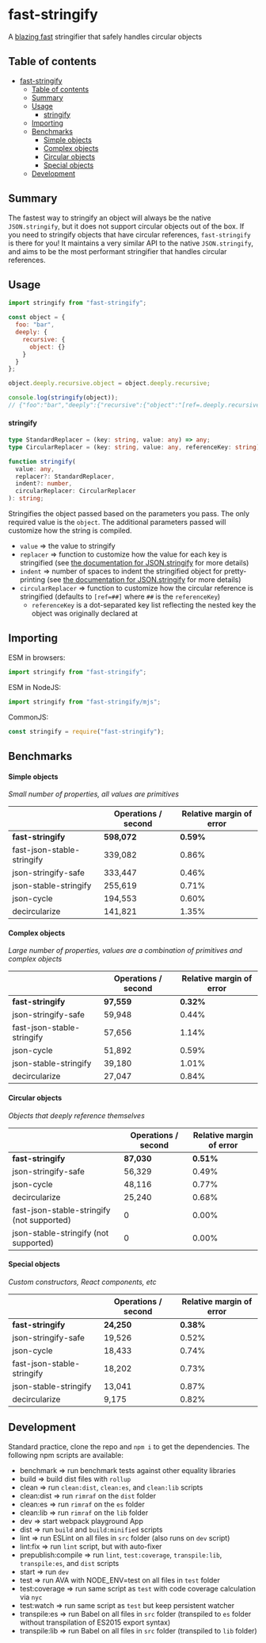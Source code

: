# fast-stringify

A [blazing fast](#benchmarks) stringifier that safely handles circular objects

## Table of contents

- [fast-stringify](#fast-stringify)
  - [Table of contents](#Table-of-contents)
  - [Summary](#Summary)
  - [Usage](#Usage)
      - [stringify](#stringify)
  - [Importing](#Importing)
  - [Benchmarks](#Benchmarks)
      - [Simple objects](#Simple-objects)
      - [Complex objects](#Complex-objects)
      - [Circular objects](#Circular-objects)
      - [Special objects](#Special-objects)
  - [Development](#Development)

## Summary

The fastest way to stringify an object will always be the native `JSON.stringify`, but it does not support circular objects out of the box. If you need to stringify objects that have circular references, `fast-stringify` is there for you! It maintains a very similar API to the native `JSON.stringify`, and aims to be the most performant stringifier that handles circular references.

## Usage

```javascript
import stringify from "fast-stringify";

const object = {
  foo: "bar",
  deeply: {
    recursive: {
      object: {}
    }
  }
};

object.deeply.recursive.object = object.deeply.recursive;

console.log(stringify(object));
// {"foo":"bar","deeply":{"recursive":{"object":"[ref=.deeply.recursive]"}}}
```

#### stringify

```ts
type StandardReplacer = (key: string, value: any) => any;
type CircularReplacer = (key: string, value: any, referenceKey: string) => any;

function stringify(
  value: any,
  replacer?: StandardReplacer,
  indent?: number,
  circularReplacer: CircularReplacer
): string;
```

Stringifies the object passed based on the parameters you pass. The only required value is the `object`. The additional parameters passed will customize how the string is compiled.

- `value` => the value to stringify
- `replacer` => function to customize how the value for each key is stringified (see [the documentation for JSON.stringify](https://developer.mozilla.org/en-US/docs/Web/JavaScript/Reference/Global_Objects/JSON/stringify) for more details)
- `indent` => number of spaces to indent the stringified object for pretty-printing (see [the documentation for JSON.stringify](https://developer.mozilla.org/en-US/docs/Web/JavaScript/Reference/Global_Objects/JSON/stringify) for more details)
- `circularReplacer` => function to customize how the circular reference is stringified (defaults to `[ref=##]` where `##` is the `referenceKey`)
  - `referenceKey` is a dot-separated key list reflecting the nested key the object was originally declared at

## Importing

ESM in browsers:

```javascript
import stringify from "fast-stringify";
```

ESM in NodeJS:

```javascript
import stringify from "fast-stringify/mjs";
```

CommonJS:

```javascript
const stringify = require("fast-stringify");
```

## Benchmarks

#### Simple objects

_Small number of properties, all values are primitives_

|                            | Operations / second | Relative margin of error |
| -------------------------- | ------------------- | ------------------------ |
| **fast-stringify**         | **598,072**         | **0.59%**                |
| fast-json-stable-stringify | 339,082             | 0.86%                    |
| json-stringify-safe        | 333,447             | 0.46%                    |
| json-stable-stringify      | 255,619             | 0.71%                    |
| json-cycle                 | 194,553             | 0.60%                    |
| decircularize              | 141,821             | 1.35%                    |

#### Complex objects

_Large number of properties, values are a combination of primitives and complex objects_

|                            | Operations / second | Relative margin of error |
| -------------------------- | ------------------- | ------------------------ |
| **fast-stringify**         | **97,559**          | **0.32%**                |
| json-stringify-safe        | 59,948              | 0.44%                    |
| fast-json-stable-stringify | 57,656              | 1.14%                    |
| json-cycle                 | 51,892              | 0.59%                    |
| json-stable-stringify      | 39,180              | 1.01%                    |
| decircularize              | 27,047              | 0.84%                    |

#### Circular objects

_Objects that deeply reference themselves_

|                                            | Operations / second | Relative margin of error |
| ------------------------------------------ | ------------------- | ------------------------ |
| **fast-stringify**                         | **87,030**          | **0.51%**                |
| json-stringify-safe                        | 56,329              | 0.49%                    |
| json-cycle                                 | 48,116              | 0.77%                    |
| decircularize                              | 25,240              | 0.68%                    |
| fast-json-stable-stringify (not supported) | 0                   | 0.00%                    |
| json-stable-stringify (not supported)      | 0                   | 0.00%                    |

#### Special objects

_Custom constructors, React components, etc_

|                            | Operations / second | Relative margin of error |
| -------------------------- | ------------------- | ------------------------ |
| **fast-stringify**         | **24,250**          | **0.38%**                |
| json-stringify-safe        | 19,526              | 0.52%                    |
| json-cycle                 | 18,433              | 0.74%                    |
| fast-json-stable-stringify | 18,202              | 0.73%                    |
| json-stable-stringify      | 13,041              | 0.87%                    |
| decircularize              | 9,175               | 0.82%                    |

## Development

Standard practice, clone the repo and `npm i` to get the dependencies. The following npm scripts are available:

- benchmark => run benchmark tests against other equality libraries
- build => build dist files with `rollup`
- clean => run `clean:dist`, `clean:es`, and `clean:lib` scripts
- clean:dist => run `rimraf` on the `dist` folder
- clean:es => run `rimraf` on the `es` folder
- clean:lib => run `rimraf` on the `lib` folder
- dev => start webpack playground App
- dist => run `build` and `build:minified` scripts
- lint => run ESLint on all files in `src` folder (also runs on `dev` script)
- lint:fix => run `lint` script, but with auto-fixer
- prepublish:compile => run `lint`, `test:coverage`, `transpile:lib`, `transpile:es`, and `dist` scripts
- start => run `dev`
- test => run AVA with NODE_ENV=test on all files in `test` folder
- test:coverage => run same script as `test` with code coverage calculation via `nyc`
- test:watch => run same script as `test` but keep persistent watcher
- transpile:es => run Babel on all files in `src` folder (transpiled to `es` folder without transpilation of ES2015 export syntax)
- transpile:lib => run Babel on all files in `src` folder (transpiled to `lib` folder)
